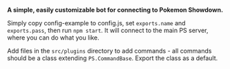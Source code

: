 **A simple, easily customizable bot for connecting to Pokemon Showdown.**

Simply copy config-example to config.js, set `exports.name` and `exports.pass`, then run `npm start`. 
It will connect to the main PS server, where you can do what you like.

Add files in the `src/plugins` directory to add commands - all commands should be a class extending `PS.CommandBase`. Export the class as a default.